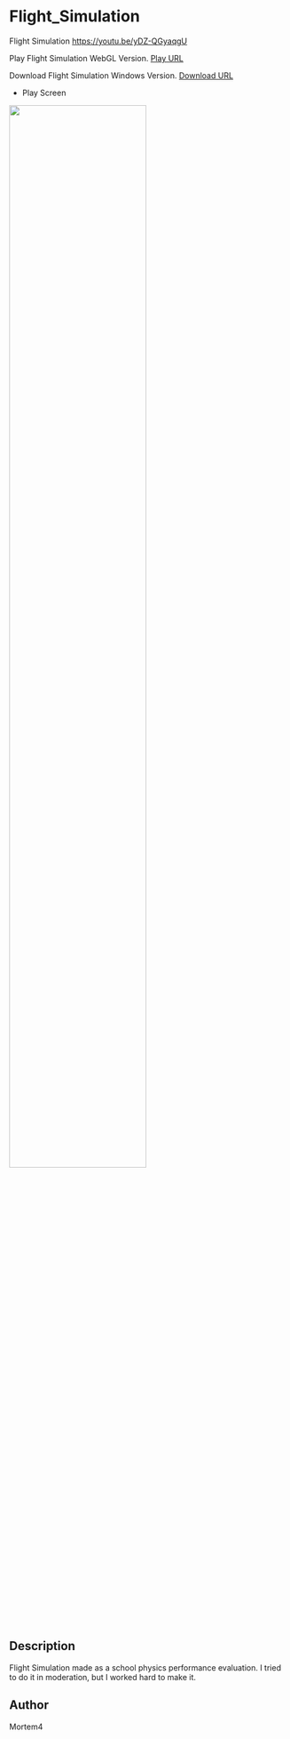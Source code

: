 # Flight_Simulation
Flight Simulation
https://youtu.be/yDZ-QGyaqgU

Play Flight Simulation WebGL Version. [Play URL](https://gondnetom.github.io/Flight_Simulation/)

Download Flight Simulation Windows Version. [Download URL](https://drive.google.com/file/d/1tvlSJPkXEwq72qsW1znD4Es5cbZ3iRMA/view?usp=share_link)

- Play Screen

<img src = "https://user-images.githubusercontent.com/77566805/199730199-238f45dc-b21a-4037-97e6-6a52d6167aad.jpg" width="70%" height="70%">

## Description
Flight Simulation made as a school physics performance evaluation. I tried to do it in moderation, but I worked hard to make it.

## Author
Mortem4
